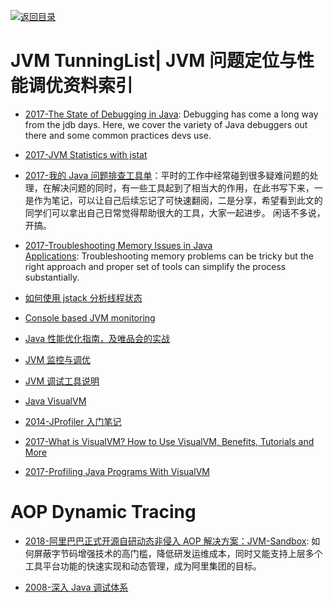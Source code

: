 [![返回目录](https://user-images.githubusercontent.com/5803001/38079637-ff0abcf0-3371-11e8-9b76-ad651620afc7.jpg)](https://github.com/wxyyxc1992/Awesome-Lists)

# JVM TunningList| JVM 问题定位与性能调优资料索引

- [2017-The State of Debugging in Java](https://dzone.com/articles/the-state-of-debugging-in-java): Debugging has come a long way from the jdb days. Here, we cover the variety of Java debuggers out there and some common practices devs use.

- [2017-JVM Statistics with jstat](https://www.javacodegeeks.com/2017/05/jvm-statistics-jstat.html)

- [2017-我的 Java 问题排查工具单](https://yq.aliyun.com/articles/69520)：平时的工作中经常碰到很多疑难问题的处理，在解决问题的同时，有一些工具起到了相当大的作用，在此书写下来，一是作为笔记，可以让自己后续忘记了可快速翻阅，二是分享，希望看到此文的同学们可以拿出自己日常觉得帮助很大的工具，大家一起进步。 闲话不多说，开搞。

- [2017-Troubleshooting Memory Issues in Java Applications](https://parg.co/bsr): Troubleshooting memory problems can be tricky but the right approach and proper set of tools can simplify the process substantially.

- [如何使用 jstack 分析线程状态](http://www.jianshu.com/p/6690f7e92f27)

- [Console based JVM monitoring](https://github.com/ajermakovics/jvm-mon)

- [Java 性能优化指南，及唯品会的实战](http://www.tuicool.com/articles/r2eeimI)

* [JVM 监控与调优](http://my.oschina.net/91jason/blog/493870?p={{page}})

* [JVM 调试工具说明](http://blog.csdn.net/jiushuai/article/details/8455788)

* [Java VisualVM](http://ihuangweiwei.iteye.com/blog/1219302)

- [2014-JProfiler 入门笔记](http://blog.csdn.net/chendc201/article/details/22897999)

- [2017-What is VisualVM? How to Use VisualVM, Benefits, Tutorials and More](https://stackify.com/what-is-visualvm/)

- [2017-Profiling Java Programs With VisualVM](https://parg.co/UuX)

# AOP Dynamic Tracing

- [2018-阿里巴巴正式开源自研动态非侵入 AOP 解决方案：JVM-Sandbox](https://mp.weixin.qq.com/s/Nn7Yl6UzRpWnSleKUss8Sw): 如何屏蔽字节码增强技术的高门槛，降低研发运维成本，同时又能支持上层多个工具平台功能的快速实现和动态管理，成为阿里集团的目标。

* [2008-深入 Java 调试体系](https://www.ibm.com/developerworks/cn/java/j-lo-jpda1/)
